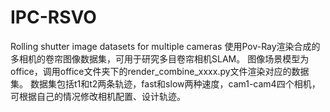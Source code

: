 # IPC-RSVO
Rolling shutter image datasets for multiple cameras
使用Pov-Ray渲染合成的多相机的卷帘图像数据集，可用于研究多目卷帘相机SLAM。
图像场景模型为office，调用office文件夹下的render_combine_xxxx.py文件渲染对应的数据集。
数据集包括t1和t2两条轨迹，fast和slow两种速度，cam1-cam4四个相机，可根据自己的情况修改相机配置、设计轨迹。

